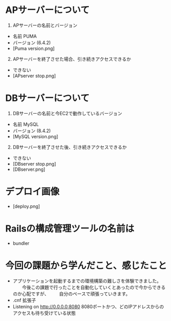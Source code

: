 # APサーバーについて
1. APサーバーの名前とバージョン
  - 名前 PUMA
  - バージョン (6.4.2)
  - [Puma version.png]

2. APサーバーを終了させた場合、引き続きアクセスできるか
  - できない
  - [APserver stop.png] 

# DBサーバーについて
1. DBサーバーの名前と今EC2で動作しているバージョン
  - 名前 MySQL
  - バージョン (8.4.2)
  - [MySQL version.png]

2. DBサーバーを終了させた後、引き続きアクセスできるか
  - できない
  - [DBserver stop.png]
  - [DBserver.png]

# デプロイ画像
  - [deploy.png]


# Railsの構成管理ツールの名前は
  - bundler

# 今回の課題から学んだこと、感じたこと
  - アプリケーションを起動するまでの環境構築の難しさを体験できました。
　　今後この課題で行ったことを自動化していくとあったので今からできるのか心配ですが、
　　自分のペースで頑張っていきます。
  - .cnf  拡張子
  - Listening on http://0.0.0.0:8080    8080ポートかつ、どのIPアドレスからのアクセスも待ち受けている状態
